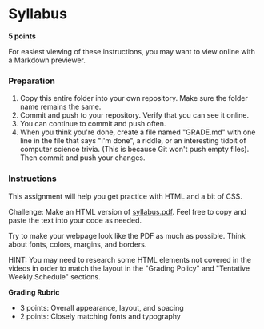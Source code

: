 # Syllabus

**5 points**

For easiest viewing of these instructions, you may want to view online with a Markdown previewer.

### Preparation ###

1. Copy this entire folder into your own repository.  Make sure the folder name
remains the same.
2. Commit and push to your repository.  Verify that you can see it online.
3. You can continue to commit and push often.  
4. When you think you're done, create a file named "GRADE.md" with one line in the file that says "I'm done", a riddle, or an interesting tidbit of computer science trivia. (This is because Git won't push empty files). Then commit and push your changes. 

### Instructions

This assignment will help you get practice with HTML and a bit of CSS.

Challenge: Make an HTML version of [syllabus.pdf](syllabus.pdf). Feel free to copy and paste the text into your code as needed.

Try to make your webpage look like the PDF as much as possible. Think about fonts, colors, margins, and borders.

HINT: You may need to research some HTML elements not covered in the videos in order to match the layout in the "Grading Policy" and "Tentative Weekly Schedule" sections.

**Grading Rubric**

* 3 points: Overall appearance, layout, and spacing
* 2 points: Closely matching fonts and typography

